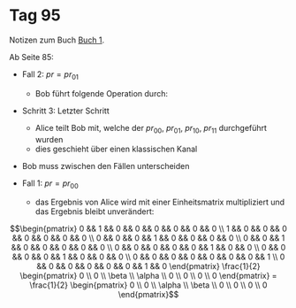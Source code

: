 # Tag 95

Notizen zum Buch [Buch 1](../Buch1.md).

Ab Seite 85:
* Fall 2: $pr = pr_{01}$
  - Bob führt folgende Operation durch:


* Schritt 3: Letzter Schritt
  - Alice teilt Bob mit, welche der $pr_{00}$, $pr_{01}$, $pr_{10}$, $pr_{11}$
    durchgeführt wurden
  - dies geschieht über einen klassischen Kanal

* Bob muss zwischen den Fällen unterscheiden

* Fall 1: $pr = pr_{00}$
  - das Ergebnis von Alice wird mit einer Einheitsmatrix multipliziert und das
    Ergebnis bleibt unverändert:
```math
\begin{pmatrix}
0 && 1 && 0 && 0 && 0 && 0 && 0 && 0 \\ 
1 && 0 && 0 && 0 && 0 && 0 && 0 && 0 \\ 
0 && 0 && 0 && 1 && 0 && 0 && 0 && 0 \\ 
0 && 0 && 1 && 0 && 0 && 0 && 0 && 0 \\ 
0 && 0 && 0 && 0 && 0 && 1 && 0 && 0 \\ 
0 && 0 && 0 && 0 && 1 && 0 && 0 && 0 \\ 
0 && 0 && 0 && 0 && 0 && 0 && 0 && 1 \\ 
0 && 0 && 0 && 0 && 0 && 0 && 1 && 0
\end{pmatrix}
\frac{1}{2}
\begin{pmatrix}
0 \\
0 \\
\beta \\
\alpha \\
0 \\
0 \\
0 \\
0
\end{pmatrix}
=
\frac{1}{2}
\begin{pmatrix}
0 \\
0 \\
\alpha \\
\beta \\
0 \\
0 \\
0 \\
0
\end{pmatrix}
```

